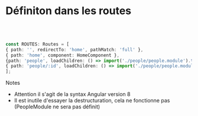 <!-- .slide: class="sfeir-basic-slide with-code" -->
# Définiton dans les routes 
<br><br>
```typescript
const ROUTES: Routes = [
{ path: '', redirectTo: 'home', pathMatch: 'full' },
{ path: 'home', component: HomeComponent },
{path: 'people', loadChildren: () => import('./people/people.module').then(mod => mod.PeopleModule) },
{ path: 'people/:id', loadChildren: () => import('./people/people.module').then(mod => mod.PeopleModule) },
];
```
<!-- .element: class="big-code" -->
Notes
- Attention il s'agit de la syntax Angular version 8
- Il est inutile d'essayer la destructuration, cela ne fonctionne pas (PeopleModule ne sera pas définit)
